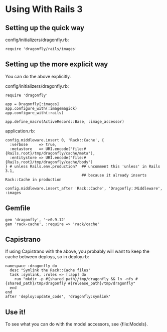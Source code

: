 Using With Rails 3
==================

Setting up the quick way
------------------------
config/initializers/dragonfly.rb:

    require 'dragonfly/rails/images'

Setting up the more explicit way
--------------------------------
You can do the above explicitly.

config/initializers/dragonfly.rb:

    require 'dragonfly'

    app = Dragonfly[:images]
    app.configure_with(:imagemagick)
    app.configure_with(:rails)

    app.define_macro(ActiveRecord::Base, :image_accessor)

application.rb:

    config.middleware.insert 0, 'Rack::Cache', {
      :verbose     => true,
      :metastore   => URI.encode("file:#{Rails.root}/tmp/dragonfly/cache/meta"),
      :entitystore => URI.encode("file:#{Rails.root}/tmp/dragonfly/cache/body")
    } # unless Rails.env.production?  ## uncomment this 'unless' in Rails 3.1,
                                      ## because it already inserts Rack::Cache in production
    
    config.middleware.insert_after 'Rack::Cache', 'Dragonfly::Middleware', :images

Gemfile
-------

    gem 'dragonfly', '~>0.9.12'
    gem 'rack-cache', :require => 'rack/cache'

Capistrano
----------
If using Capistrano with the above, you probably will want to keep the cache between deploys, so in deploy.rb:

    namespace :dragonfly do
      desc "Symlink the Rack::Cache files"
      task :symlink, :roles => [:app] do
        run "mkdir -p #{shared_path}/tmp/dragonfly && ln -nfs #{shared_path}/tmp/dragonfly #{release_path}/tmp/dragonfly"
      end
    end
    after 'deploy:update_code', 'dragonfly:symlink'

Use it!
-------

To see what you can do with the model accessors, see {file:Models}.
